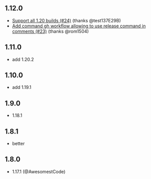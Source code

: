 ## 1.12.0
* [Support all 1.20 builds (#24)](https://github.com/PrismarineJS/minecraft-assets/commit/429f44a869b9aa70373f349a078be6b859dd7a9e) (thanks @test137E29B)
* [Add command gh workflow allowing to use release command in comments (#23)](https://github.com/PrismarineJS/minecraft-assets/commit/2dfeab1968765370dae0d5563b6d220c7f2cf72b) (thanks @rom1504)

## 1.11.0

* add 1.20.2

## 1.10.0

* add 1.19.1

## 1.9.0

* 1.18.1

## 1.8.1

* better

## 1.8.0

* 1.17.1 (@AwesomestCode)
